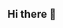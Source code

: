 ## Hi there 👋

<!--<!DOCTYPE html>
<html>
<head>
  <title>Welcome to Pankaj's Site</title>
</head>
<body>
  <h1>Hello, I’m Pankaj 👋</h1>
  <p>Welcome to my personal website!</p>
</body>
</html>

**pankaj-109/pankaj-109** is a ✨ _special_ ✨ repository because its `README.md` (this file) appears on your GitHub profile.

Here are some ideas to get you started:

- 🔭 I’m currently working on ...
- 🌱 I’m currently learning ...
- 👯 I’m looking to collaborate on ...
- 🤔 I’m looking for help with ...
- 💬 Ask me about ...
- 📫 How to reach me: ...
- 😄 Pronouns: ...
- ⚡ Fun fact: ...
-->
